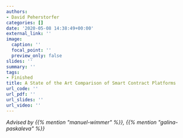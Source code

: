 ```yaml
---
authors:
- David Peherstorfer
categories: []
date: '2020-05-08 14:38:49+00:00'
external_link: ''
image:
  caption: ''
  focal_point: ''
  preview_only: false
slides: ''
summary: ''
tags:
- Finished
title: A State of the Art Comparison of Smart Contract Platforms
url_code: ''
url_pdf: ''
url_slides: ''
url_video: ''
---
```




*Advised by {{% mention "manuel-wimmer" %}}, {{% mention "galina-paskaleva" %}}*